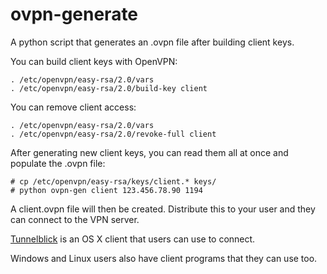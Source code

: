 ovpn-generate
=============

A python script that generates an .ovpn file after building client keys.

You can build client keys with OpenVPN:

    . /etc/openvpn/easy-rsa/2.0/vars
    . /etc/openvpn/easy-rsa/2.0/build-key client

You can remove client access:

    . /etc/openvpn/easy-rsa/2.0/vars
    . /etc/openvpn/easy-rsa/2.0/revoke-full client

After generating new client keys, you can read them all at once and
populate the .ovpn file:

    # cp /etc/openvpn/easy-rsa/keys/client.* keys/
    # python ovpn-gen client 123.456.78.90 1194

A client.ovpn file will then be created. Distribute this to your user
and they can connect to the VPN server.

[Tunnelblick](https://code.google.com/p/tunnelblick/) is an OS X client that
users can use to connect.

Windows and Linux users also have client programs that they can use too.

